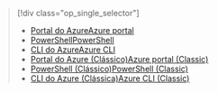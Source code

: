 > [!div class="op_single_selector"]
> * [<span data-ttu-id="54396-101">Portal do Azure</span><span class="sxs-lookup"><span data-stu-id="54396-101">Azure portal</span></span>](../articles/virtual-network/virtual-networks-static-private-ip-arm-pportal.md)
> * [<span data-ttu-id="54396-102">PowerShell</span><span class="sxs-lookup"><span data-stu-id="54396-102">PowerShell</span></span>](../articles/virtual-network/virtual-networks-static-private-ip-arm-ps.md)
> * [<span data-ttu-id="54396-103">CLI do Azure</span><span class="sxs-lookup"><span data-stu-id="54396-103">Azure CLI</span></span>](../articles/virtual-network/virtual-networks-static-private-ip-arm-cli.md)
> * [<span data-ttu-id="54396-104">Portal do Azure (Clássico)</span><span class="sxs-lookup"><span data-stu-id="54396-104">Azure portal (Classic)</span></span>](../articles/virtual-network/virtual-networks-static-private-ip-classic-pportal.md)
> * [<span data-ttu-id="54396-105">PowerShell (Clássico)</span><span class="sxs-lookup"><span data-stu-id="54396-105">PowerShell (Classic)</span></span>](../articles/virtual-network/virtual-networks-static-private-ip-classic-ps.md)
> * [<span data-ttu-id="54396-106">CLI do Azure (Clássica)</span><span class="sxs-lookup"><span data-stu-id="54396-106">Azure CLI (Classic)</span></span>](../articles/virtual-network/virtual-networks-static-private-ip-classic-cli.md)
